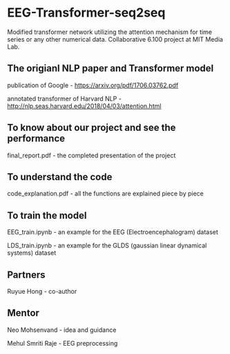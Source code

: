 # EEG-Transformer-seq2seq
Modified transformer network utilizing the attention mechanism for time series or any other numerical data. Collaborative 6.100 project at MIT Media Lab.

## The origianl NLP paper and Transformer model
publication of Google - https://arxiv.org/pdf/1706.03762.pdf

annotated transformer of Harvard NLP - http://nlp.seas.harvard.edu/2018/04/03/attention.html

## To know about our project and see the performance
final_report.pdf - the completed presentation of the project

## To understand the code
code_explanation.pdf - all the functions are explained piece by piece


## To train the model
EEG_train.ipynb - an example for the EEG (Electroencephalogram) dataset

LDS_train.ipynb - an example for the GLDS (gaussian linear dynamical systems) dataset

## Partners
Ruyue Hong - co-author

## Mentor
Neo Mohsenvand - idea and guidance

Mehul Smriti Raje - EEG preprocessing

